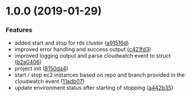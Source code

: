 # 1.0.0 (2019-01-29)


### Features

* added start and stop for rds cluster ([a91516d](https://github.com/auto-staging/scheduler/commit/a91516d))
* improved error handling and success output ([c421fd3](https://github.com/auto-staging/scheduler/commit/c421fd3))
* improved logging output and parse cloudwatch event to struct ([b2a0406](https://github.com/auto-staging/scheduler/commit/b2a0406))
* project init ([8150da4](https://github.com/auto-staging/scheduler/commit/8150da4))
* start / stop ec2 instances based on repo and branch provided in the cloudwatch event ([11adb07](https://github.com/auto-staging/scheduler/commit/11adb07))
* update environment status after starting of stopping ([a442b35](https://github.com/auto-staging/scheduler/commit/a442b35))
